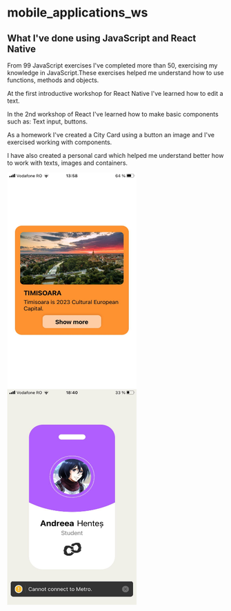 # mobile_applications_ws
<h2>What I've done using JavaScript and React Native</h2>
<p>From 99 JavaScript exercises I've completed more than 50, exercising my knowledge in JavaScript.These exercises helped me understand how to use functions, methods and objects.</p>
<p>At the first introductive workshop for React Native I've learned how to edit a text.</p>
<p>In the 2nd workshop of React I've learned how to make  basic components such as: Text input, buttons.</p>
<p>As a homework I've created a City Card using a button an image and I've exercised working with components.</p>
<p>I have also created a personal card which helped me  understand better how to work with texts, images and containers.</p>


<img src ="./readme_photos/CityCard.jpg" width = "300" height ="500"/> 
<img src ="./readme_photos/badge.jpg" width = "300" height ="500"/> 
